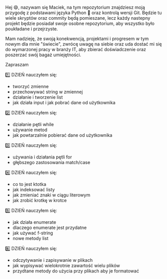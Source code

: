 Hej 😄, nazywam się Maciek, na tym repozytorium znajdziesz moją przygodę z podstawami
języka Python 🐍 oraz kontrolą wersji Git. Będzie tu wiele skryptów oraz commity będą pomieszane, 
lecz każdy nastepny projekt będzie posiadał swoje osobne repozytorium, aby wszystko było
poukładane i przejrzyste.

Mam nadzieję, że swoją konekwencją, projektami i progresem w tym nowym dla mnie "świecie",
zwrócę uwagę na siebie oraz uda dostać mi się do wymarzonej pracy w branży IT, aby zbierać
doświadczenie oraz poszerzać swój bagaż umiejętności.

Zapraszam 


1️⃣ DZIEŃ
nauczyłem się:
  - tworzyć zmienne
  - przechowywać string w zmiennej
  - działanie i tworzenie list
  - jak działa input i jak pobrać dane od użytkownika

2️⃣ DZIEŃ
nauczyłem się:
  - działanie pętli while
  - używanie metod 
  - jak powtarzalnie pobierać dane od użytkownika

3️⃣ DZIEŃ
nauczyłem się:
  - używania i działania pętli for
  - głębszego zastosowania match/case

4️⃣ DZIEŃ
nauczyłem się:
  - co to jest ktotka
  - jak indeksować listy
  - jak zmieniać znaki w ciągu literowym
  - jak zrobić krotkę w krotce 

5️⃣ DZIEŃ
nauczyłem się:
  - jak działa enumerate
  - dlaczego enumerate jest przydatne
  - jak używać f-string
  - nowe metody list

6️⃣ DZIEŃ
nauczyłem się:
  - odczytywanie i zapisywanie w plikach
  - jak wypisywać wielokrotnie zawartość wielu plików
  - przydtane metody do użycia przy plikach aby je formatować
